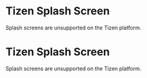 # Tizen Splash Screen

Splash screens are unsupported on the Tizen platform.
# Tizen Splash Screen

Splash screens are unsupported on the Tizen platform.
